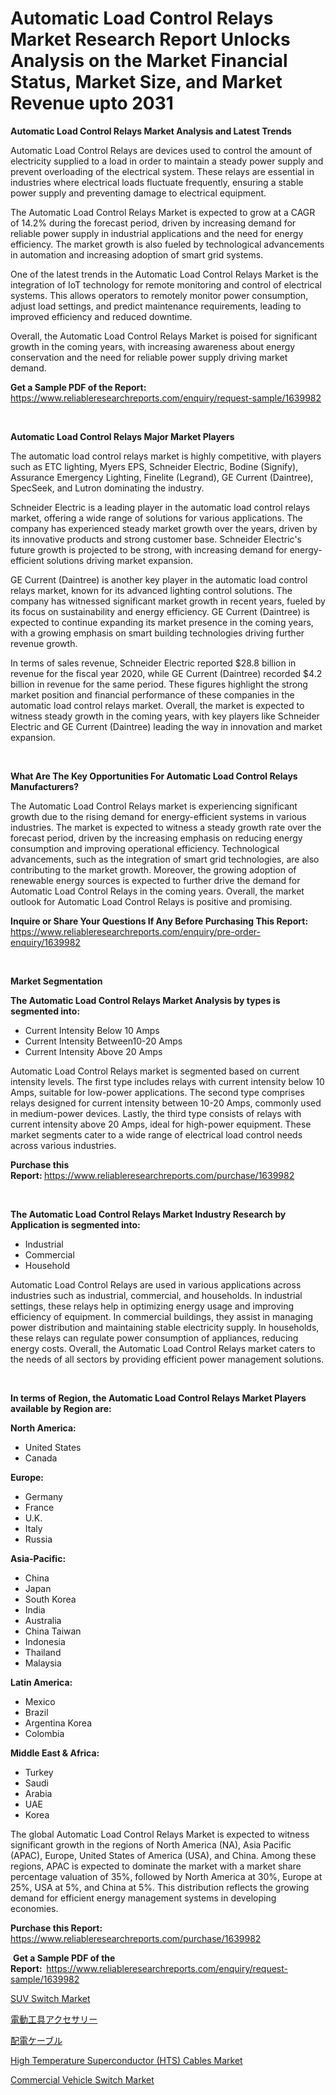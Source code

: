 <p><h1>Automatic Load Control Relays Market Research Report Unlocks Analysis on the Market Financial Status, Market Size, and Market Revenue upto 2031</h1></p><p><strong>Automatic Load Control Relays Market Analysis and Latest Trends</strong></p>
<p><p>Automatic Load Control Relays are devices used to control the amount of electricity supplied to a load in order to maintain a steady power supply and prevent overloading of the electrical system. These relays are essential in industries where electrical loads fluctuate frequently, ensuring a stable power supply and preventing damage to electrical equipment.</p><p>The Automatic Load Control Relays Market is expected to grow at a CAGR of 14.2% during the forecast period, driven by increasing demand for reliable power supply in industrial applications and the need for energy efficiency. The market growth is also fueled by technological advancements in automation and increasing adoption of smart grid systems.</p><p>One of the latest trends in the Automatic Load Control Relays Market is the integration of IoT technology for remote monitoring and control of electrical systems. This allows operators to remotely monitor power consumption, adjust load settings, and predict maintenance requirements, leading to improved efficiency and reduced downtime.</p><p>Overall, the Automatic Load Control Relays Market is poised for significant growth in the coming years, with increasing awareness about energy conservation and the need for reliable power supply driving market demand.</p></p>
<p><strong>Get a Sample PDF of the Report:&nbsp;</strong> <a href="https://www.reliableresearchreports.com/enquiry/request-sample/1639982">https://www.reliableresearchreports.com/enquiry/request-sample/1639982</a></p>
<p>&nbsp;</p>
<p><strong>Automatic Load Control Relays Major Market Players</strong></p>
<p><p>The automatic load control relays market is highly competitive, with players such as ETC lighting, Myers EPS, Schneider Electric, Bodine (Signify), Assurance Emergency Lighting, Finelite (Legrand), GE Current (Daintree), SpecSeek, and Lutron dominating the industry.</p><p>Schneider Electric is a leading player in the automatic load control relays market, offering a wide range of solutions for various applications. The company has experienced steady market growth over the years, driven by its innovative products and strong customer base. Schneider Electric's future growth is projected to be strong, with increasing demand for energy-efficient solutions driving market expansion.</p><p>GE Current (Daintree) is another key player in the automatic load control relays market, known for its advanced lighting control solutions. The company has witnessed significant market growth in recent years, fueled by its focus on sustainability and energy efficiency. GE Current (Daintree) is expected to continue expanding its market presence in the coming years, with a growing emphasis on smart building technologies driving further revenue growth.</p><p>In terms of sales revenue, Schneider Electric reported $28.8 billion in revenue for the fiscal year 2020, while GE Current (Daintree) recorded $4.2 billion in revenue for the same period. These figures highlight the strong market position and financial performance of these companies in the automatic load control relays market. Overall, the market is expected to witness steady growth in the coming years, with key players like Schneider Electric and GE Current (Daintree) leading the way in innovation and market expansion.</p></p>
<p>&nbsp;</p>
<p><strong>What Are The Key Opportunities For Automatic Load Control Relays Manufacturers?</strong></p>
<p><p>The Automatic Load Control Relays market is experiencing significant growth due to the rising demand for energy-efficient systems in various industries. The market is expected to witness a steady growth rate over the forecast period, driven by the increasing emphasis on reducing energy consumption and improving operational efficiency. Technological advancements, such as the integration of smart grid technologies, are also contributing to the market growth. Moreover, the growing adoption of renewable energy sources is expected to further drive the demand for Automatic Load Control Relays in the coming years. Overall, the market outlook for Automatic Load Control Relays is positive and promising.</p></p>
<p><strong>Inquire or Share Your Questions If Any Before Purchasing This Report:</strong> <a href="https://www.reliableresearchreports.com/enquiry/pre-order-enquiry/1639982">https://www.reliableresearchreports.com/enquiry/pre-order-enquiry/1639982</a></p>
<p>&nbsp;</p>
<p><strong>Market Segmentation</strong></p>
<p><strong>The Automatic Load Control Relays Market Analysis by types is segmented into:</strong></p>
<p><ul><li>Current Intensity Below 10 Amps</li><li>Current Intensity Between10-20 Amps</li><li>Current Intensity Above 20 Amps</li></ul></p>
<p><p>Automatic Load Control Relays market is segmented based on current intensity levels. The first type includes relays with current intensity below 10 Amps, suitable for low-power applications. The second type comprises relays designed for current intensity between 10-20 Amps, commonly used in medium-power devices. Lastly, the third type consists of relays with current intensity above 20 Amps, ideal for high-power equipment. These market segments cater to a wide range of electrical load control needs across various industries.</p></p>
<p><strong>Purchase this Report:&nbsp;</strong><a href="https://www.reliableresearchreports.com/purchase/1639982">https://www.reliableresearchreports.com/purchase/1639982</a></p>
<p>&nbsp;</p>
<p><strong>The Automatic Load Control Relays Market Industry Research by Application is segmented into:</strong></p>
<p><ul><li>Industrial</li><li>Commercial</li><li>Household</li></ul></p>
<p><p>Automatic Load Control Relays are used in various applications across industries such as industrial, commercial, and households. In industrial settings, these relays help in optimizing energy usage and improving efficiency of equipment. In commercial buildings, they assist in managing power distribution and maintaining stable electricity supply. In households, these relays can regulate power consumption of appliances, reducing energy costs. Overall, the Automatic Load Control Relays market caters to the needs of all sectors by providing efficient power management solutions.</p></p>
<p>&nbsp;</p>
<p><strong>In terms of Region, the Automatic Load Control Relays Market Players available by Region are:</strong></p>
<p>
    <p> <strong> North America: </strong>
        <ul>
            <li>United States</li>
            <li>Canada</li>
        </ul>
        </p> 
    <p> <strong> Europe: </strong>
        <ul>
            <li>Germany</li>
            <li>France</li>
            <li>U.K.</li>
            <li>Italy</li>
            <li>Russia</li>
        </ul>
        </p> 
    <p> <strong> Asia-Pacific: </strong>
        <ul>
            <li>China</li>
            <li>Japan</li>
            <li>South Korea</li>
            <li>India</li>
            <li>Australia</li>
            <li>China Taiwan</li>
            <li>Indonesia</li>
            <li>Thailand</li>
            <li>Malaysia</li>
        </ul>
        </p> 
    <p> <strong> Latin America: </strong>
        <ul>
            <li>Mexico</li>
            <li>Brazil</li>
            <li>Argentina Korea</li>
            <li>Colombia</li>
        </ul>
        </p> 
    <p> <strong> Middle East & Africa: </strong>
        <ul>
            <li>Turkey</li>
            <li>Saudi</li>
            <li>Arabia</li>
            <li>UAE</li>
            <li>Korea</li>
        </ul>
    </p>
    </p>
<p><p>The global Automatic Load Control Relays Market is expected to witness significant growth in the regions of North America (NA), Asia Pacific (APAC), Europe, United States of America (USA), and China. Among these regions, APAC is expected to dominate the market with a market share percentage valuation of 35%, followed by North America at 30%, Europe at 25%, USA at 5%, and China at 5%. This distribution reflects the growing demand for efficient energy management systems in developing economies.</p></p>
<p><strong>Purchase this Report: </strong><a href="https://www.reliableresearchreports.com/purchase/1639982">https://www.reliableresearchreports.com/purchase/1639982</a></p>
<p>&nbsp;<strong>Get a Sample PDF of the Report:&nbsp;&nbsp;</strong><a href="https://www.reliableresearchreports.com/enquiry/request-sample/1639982">https://www.reliableresearchreports.com/enquiry/request-sample/1639982</a></p>
<p><strong></strong></p>
<p><p><a href="https://issuu.com/reportprime-2/docs/suv-switch-market-size-2030.pptx">SUV Switch Market</a></p><p><a href="https://github.com/bucuel854722/Market-Research-Report-List-1/blob/main/240251216656.md">電動工具アクセサリー</a></p><p><a href="https://github.com/xemfu2379520/Market-Research-Report-List-1/blob/main/732536116655.md">配電ケーブル</a></p><p><a href="https://github.com/cecuraprangm/Market-Research-Report-List-2/blob/main/high-temperature-superconductor-hts-cables-market.md">High Temperature Superconductor (HTS) Cables Market</a></p><p><a href="https://issuu.com/reportprime-2/docs/commercial-vehicle-switch-market-size-2030.pptx">Commercial Vehicle Switch Market</a></p></p>